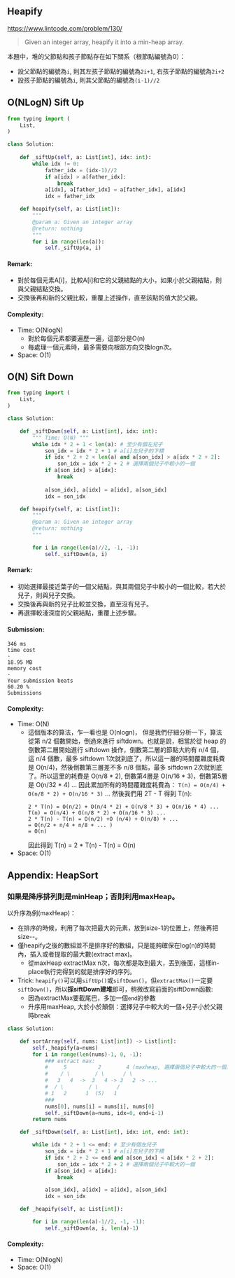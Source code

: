 ## Heapify
https://www.lintcode.com/problem/130/
>Given an integer array, heapify it into a min-heap array.

本題中，堆的父節點和孩子節點存在如下關系（根節點編號為0）：
- 設父節點的編號為`i`, 則其左孩子節點的編號為`2i+1`, 右孩子節點的編號為`2i+2`
- 設孩子節點的編號為`i`, 則其父節點的編號為`(i-1)//2`
 
## O(NLogN) Sift Up

```python
from typing import (
    List,
)

class Solution:
    
    def _siftUp(self, a: List[int], idx: int):
        while idx != 0:
            father_idx = (idx-1)//2
            if a[idx] > a[father_idx]:
                break
            a[idx], a[father_idx] = a[father_idx], a[idx]
            idx = father_idx

    def heapify(self, a: List[int]):
        """
        @param a: Given an integer array
        @return: nothing
        """
        for i in range(len(a)):
            self._siftUp(a, i)
```
#### Remark:
- 對於每個元素A[i]，比較A[i]和它的父親結點的大小，如果小於父親結點，則與父親結點交換。
- 交換後再和新的父親比較，重覆上述操作，直至該點的值大於父親。
#### Complexity:
- Time: O(NlogN)
  - 對於每個元素都要遍歷一遍，這部分是O(n)
  - 每處理一個元素時，最多需要向根部方向交換logn次。
- Space: O(1)

## O(N) Sift Down
```python
from typing import (
    List,
)

class Solution:

    def _siftDown(self, a: List[int], idx: int):
        """ Time: O(N) """
        while idx * 2 + 1 < len(a): # 至少有個左兒子
            son_idx = idx * 2 + 1 # a[i]左兒子的下標
            if idx * 2 + 2 < len(a) and a[son_idx] > a[idx * 2 + 2]:
                son_idx = idx * 2 + 2 # 選擇兩個兒子中較小的一個
            if a[son_idx] > a[idx]:
                break
                
            a[son_idx], a[idx] = a[idx], a[son_idx]
            idx = son_idx

    def heapify(self, a: List[int]):
        """
        @param a: Given an integer array
        @return: nothing
        """

        for i in range(len(a)//2, -1, -1):
            self._siftDown(a, i)
```
#### Remark:
- 初始選擇最接近葉子的一個父結點，與其兩個兒子中較小的一個比較，若大於兒子，則與兒子交換。
- 交換後再與新的兒子比較並交換，直至沒有兒子。
- 再選擇較淺深度的父親結點，重覆上述步驟。
#### Submission:
```
346 ms
time cost
·
18.95 MB
memory cost
·
Your submission beats
60.20 %
Submissions
```
#### Complexity:
- Time: O(N)
  - 這個版本的算法，乍一看也是 O(nlogn)， 但是我們仔細分析一下，算法從第 n/2 個數開始，倒過來進行 siftdown。也就是說，相當於從 heap 的倒數第二層開始進行 siftdown 操作，倒數第二層的節點大約有 n/4 個， 這 n/4 個數，最多 siftdown 1次就到底了，所以這一層的時間覆雜度耗費是 O(n/4)，然後倒數第三層差不多 n/8 個點，最多 siftdown 2次就到底了。所以這里的耗費是 O(n/8 * 2), 倒數第4層是 O(n/16 * 3)，倒數第5層是 O(n/32 * 4) ... 因此累加所有的時間覆雜度耗費為：
`T(n) = O(n/4) + O(n/8 * 2) + O(n/16 * 3)` ...
     然後我們用 2T - T 得到 T(n):
     ```
     2 * T(n) = O(n/2) + O(n/4 * 2) + O(n/8 * 3) + O(n/16 * 4) ...
     T(n) = O(n/4) + O(n/8 * 2) + O(n/16 * 3) ...
     2 * T(n) - T(n) = O(n/2) +O (n/4) + O(n/8) + ...
     = O(n/2 + n/4 + n/8 + ... )
     = O(n)
     ```
     因此得到 T(n) = 2 * T(n) - T(n) = O(n)
- Space: O(1)

## Appendix: HeapSort
### 如果是降序排列則是minHeap；否則利用maxHeap。
以升序為例(maxHeap)：
- 在排序的時候，利用了每次把最大的元素，放到size-1的位置上，然後再把size--。 
- 僅heapify之後的數組並不是排序好的數組，只是能夠確保在log(n)的時間內，插入或者提取的最大數(extract max)。
    - 從maxHeap extractMax n次，每次都是取到最大，丟到後面，這樣in-place執行完得到的就是排序好的序列。 
- Trick: `heapify()`可以用`siftUp()`或`siftDown()`，但`extractMax()`一定要`siftDown()`，所以**採siftDown建堆**即可，稍微改寫前面的siftDown函數:
    - 因為extractMax要截尾巴，多加一個`end`的參數
    - 升序用maxHeap, 大於小於顛倒：選擇兒子中較大的一個+兒子小於父親時break

```python
class Solution:

    def sortArray(self, nums: List[int]) -> List[int]:
        self._heapify(a=nums)
        for i in range(len(nums)-1, 0, -1):
            ### extract max:
            #     5          2        4 (maxheap, 選擇兩個兒子中較大的一個）
            #    / \        / \      / \
            #   3   4  ->  3   4 -> 3   2 -> ...
            #  / \        / \      /
            # 1   2      1  (5)   1
            ###
            nums[0], nums[i] = nums[i], nums[0]
            self._siftDown(a=nums, idx=0, end=i-1)
        return nums

    def _siftDown(self, a: List[int], idx: int, end: int):

        while idx * 2 + 1 <= end: # 至少有個左兒子
            son_idx = idx * 2 + 1 # a[i]左兒子的下標
            if idx * 2 + 2 <= end and a[son_idx] < a[idx * 2 + 2]:
                son_idx = idx * 2 + 2 # 選擇兩個兒子中較大的一個
            if a[son_idx] < a[idx]:
                break

            a[son_idx], a[idx] = a[idx], a[son_idx]
            idx = son_idx

    def _heapify(self, a: List[int]):

        for i in range(len(a)-1//2, -1, -1):
            self._siftDown(a, i, len(a)-1)
```
#### Complexity:
- Time: O(NlogN)
- Space: O(1)
